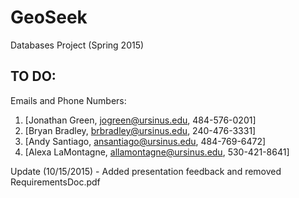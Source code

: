 # GeoSeek
Databases Project (Spring 2015)

## TO DO:
Emails and Phone Numbers: 

1. [Jonathan Green, jogreen@ursinus.edu, 484-576-0201]
2. [Bryan Bradley, brbradley@ursinus.edu, 240-476-3331] 
3. [Andy Santiago, ansantiago@ursinus.edu, 484-769-6472] 
4. [Alexa LaMontagne, allamontagne@ursinus.edu, 530-421-8641]

Update (10/15/2015) - Added presentation feedback and removed RequirementsDoc.pdf
